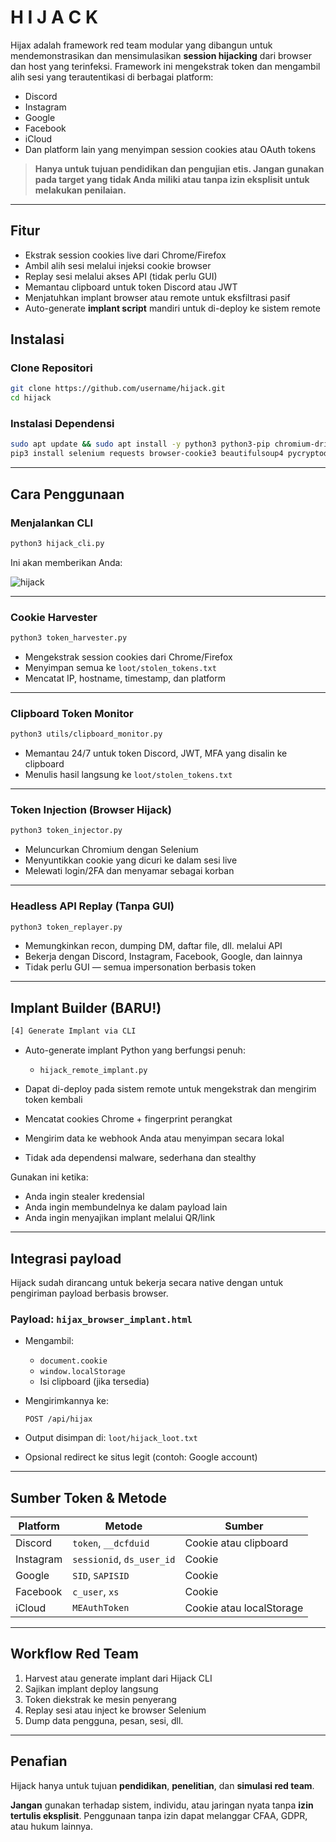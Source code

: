 # H I J A C K

Hijax adalah framework red team modular yang dibangun untuk mendemonstrasikan dan mensimulasikan **session hijacking** dari browser dan host yang terinfeksi. Framework ini mengekstrak token dan mengambil alih sesi yang terautentikasi di berbagai platform:

* Discord
* Instagram
* Google
* Facebook
* iCloud
* Dan platform lain yang menyimpan session cookies atau OAuth tokens

> **Hanya untuk tujuan pendidikan dan pengujian etis. Jangan gunakan pada target yang tidak Anda miliki atau tanpa izin eksplisit untuk melakukan penilaian.**

---

## Fitur

* Ekstrak session cookies live dari Chrome/Firefox
* Ambil alih sesi melalui injeksi cookie browser
* Replay sesi melalui akses API (tidak perlu GUI)
* Memantau clipboard untuk token Discord atau JWT
* Menjatuhkan implant browser atau remote untuk eksfiltrasi pasif
* Auto-generate **implant script** mandiri untuk di-deploy ke sistem remote

## Instalasi

### Clone Repositori

```bash
git clone https://github.com/username/hijack.git
cd hijack
```

### Instalasi Dependensi

```bash
sudo apt update && sudo apt install -y python3 python3-pip chromium-driver curl jq unzip
pip3 install selenium requests browser-cookie3 beautifulsoup4 pycryptodome pyperclip --break-system-packages
```

---

## Cara Penggunaan

### Menjalankan CLI

```bash
python3 hijack_cli.py
```

Ini akan memberikan Anda:

![hijack]()

---

### Cookie Harvester

```bash
python3 token_harvester.py
```

* Mengekstrak session cookies dari Chrome/Firefox
* Menyimpan semua ke `loot/stolen_tokens.txt`
* Mencatat IP, hostname, timestamp, dan platform

---

### Clipboard Token Monitor

```bash
python3 utils/clipboard_monitor.py
```

* Memantau 24/7 untuk token Discord, JWT, MFA yang disalin ke clipboard
* Menulis hasil langsung ke `loot/stolen_tokens.txt`

---

### Token Injection (Browser Hijack)

```bash
python3 token_injector.py
```

* Meluncurkan Chromium dengan Selenium
* Menyuntikkan cookie yang dicuri ke dalam sesi live
* Melewati login/2FA dan menyamar sebagai korban

---

### Headless API Replay (Tanpa GUI)

```bash
python3 token_replayer.py
```

* Memungkinkan recon, dumping DM, daftar file, dll. melalui API
* Bekerja dengan Discord, Instagram, Facebook, Google, dan lainnya
* Tidak perlu GUI — semua impersonation berbasis token

---

## Implant Builder (BARU!)

```bash
[4] Generate Implant via CLI
```

* Auto-generate implant Python yang berfungsi penuh:

  * `hijack_remote_implant.py`
* Dapat di-deploy pada sistem remote untuk mengekstrak dan mengirim token kembali
* Mencatat cookies Chrome + fingerprint perangkat
* Mengirim data ke webhook Anda atau menyimpan secara lokal
* Tidak ada dependensi malware, sederhana dan stealthy

Gunakan ini ketika:

* Anda ingin stealer kredensial
* Anda ingin membundelnya ke dalam payload lain
* Anda ingin menyajikan implant melalui QR/link

---

## Integrasi payload

Hijack sudah dirancang untuk bekerja secara native dengan untuk pengiriman payload berbasis browser.

### Payload: `hijax_browser_implant.html`

* Mengambil:

  * `document.cookie`
  * `window.localStorage`
  * Isi clipboard (jika tersedia)
* Mengirimkannya ke:

  ```
  POST /api/hijax
  ```
* Output disimpan di: `loot/hijack_loot.txt`
* Opsional redirect ke situs legit (contoh: Google account)

---

## Sumber Token & Metode

| Platform  | Metode                    | Sumber                 |
| --------- | ------------------------- | ---------------------- |
| Discord   | `token`, `__dcfduid`      | Cookie atau clipboard  |
| Instagram | `sessionid`, `ds_user_id` | Cookie                 |
| Google    | `SID`, `SAPISID`          | Cookie                 |
| Facebook  | `c_user`, `xs`            | Cookie                 |
| iCloud    | `MEAuthToken`             | Cookie atau localStorage |

---

## Workflow Red Team

1. Harvest atau generate implant dari Hijack CLI
2. Sajikan implant deploy langsung
3. Token diekstrak ke mesin penyerang
4. Replay sesi atau inject ke browser Selenium
5. Dump data pengguna, pesan, sesi, dll.

---

## Penafian

Hijack hanya untuk tujuan **pendidikan**, **penelitian**, dan **simulasi red team**.

**Jangan** gunakan terhadap sistem, individu, atau jaringan nyata tanpa **izin tertulis eksplisit**.
Penggunaan tanpa izin dapat melanggar CFAA, GDPR, atau hukum lainnya.
